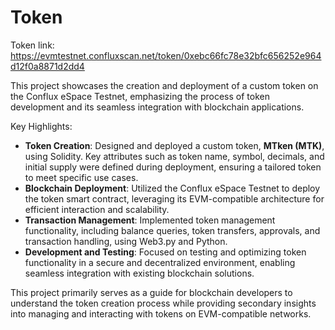 # Token
Token link: https://evmtestnet.confluxscan.net/token/0xebc66fc78e32bfc656252e964d12f0a8871d2dd4

This project showcases the creation and deployment of a custom token on the Conflux eSpace Testnet, emphasizing the process of token development and its seamless integration with blockchain applications.  

Key Highlights:  
- **Token Creation**: Designed and deployed a custom token, **MTken (MTK)**, using Solidity. Key attributes such as token name, symbol, decimals, and initial supply were defined during deployment, ensuring a tailored token to meet specific use cases.  
- **Blockchain Deployment**: Utilized the Conflux eSpace Testnet to deploy the token smart contract, leveraging its EVM-compatible architecture for efficient interaction and scalability.  
- **Transaction Management**: Implemented token management functionality, including balance queries, token transfers, approvals, and transaction handling, using Web3.py and Python.  
- **Development and Testing**: Focused on testing and optimizing token functionality in a secure and decentralized environment, enabling seamless integration with existing blockchain solutions.  

This project primarily serves as a guide for blockchain developers to understand the token creation process while providing secondary insights into managing and interacting with tokens on EVM-compatible networks.  
